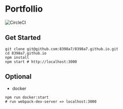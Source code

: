 # Portfollio

![CircleCI](https://circleci.com/gh/8398a7/8398a7.github.io.svg?style=svg&circle-token=890dc2a3c2e7426f2a35600c2e49e2a51d161d81)
## Get Started

```shell
git clone git@github.com:8398a7/8398a7.github.io.git
cd 8398a7.github.io
npm install
npm start # http://localhost:3000
```

## Optional

- docker

```shell
npm run docker:start
# run webpack-dev-server => localhost:3000
```
